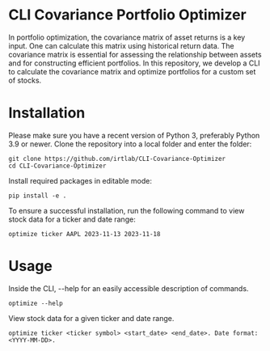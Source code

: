 # CLI Covariance Portfolio Optimizer

In portfolio optimization, the covariance matrix of asset returns is a key input. One can calculate this matrix using historical return data. The covariance matrix is essential for assessing the relationship between assets and for constructing efficient portfolios. In this repository, we develop a CLI to calculate the covariance matrix and optimize portfolios for a custom set of stocks. 

# Installation

Please make sure you have a recent version of Python 3, preferably Python 3.9 or newer. Clone the repository into a local folder and enter the folder:
```
git clone https://github.com/irtlab/CLI-Covariance-Optimizer
cd CLI-Covariance-Optimizer
```

Install required packages in editable mode:

```
pip install -e .
```

To ensure a successful installation, run the following command to view stock data for a ticker and date range:
```
optimize ticker AAPL 2023-11-13 2023-11-18
```

# Usage

Inside the CLI, --help for an easily accessible description of commands. 

```
optimize --help
```

View stock data for a given ticker and date range. 
```
optimize ticker <ticker symbol> <start_date> <end_date>. Date format: <YYYY-MM-DD>. 
```
